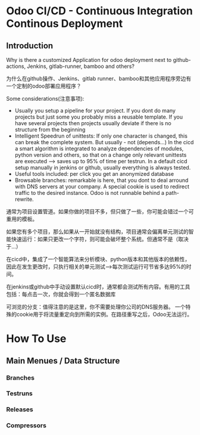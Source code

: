 # Odoo CI/CD - Continuous Integration Continous Deployment

## Introduction

Why is there a customized Application for odoo deployment next to github-actions,
Jenkins, gitlab-runner, bamboo and others?

为什么在github操作、Jenkins、gitlab runner、bamboo和其他应用程序旁边有一个定制的odoo部署应用程序？

Some considerations(注意事项):

* Usually you setup a pipeline for your project. If you dont do many projects but just some you probably miss a reusable template. If you have several projects then projects usually deviate if there is no structure from the beginning
* Intelligent Speedrun of unittests: If only one character is changed, this can break the complete system. But usually - not (depends...)
In the cicd a smart algorithm is integrated to analyze dependencies of modules, python version and others, so that on a change only relevant unittests are executed --> saves up to 95% of time per testrun. In a default cicd setup manually in jenkins or github, usually everything is always tested.
* Useful tools included: per click you get an anonymized database
* Browsable branches: remarkable is here, that you dont to deal arround with DNS servers at your company. 
A special cookie is used to redirect traffic to the desired instance. Odoo is not runnable behind a path-rewrite.

通常为项目设置管道。如果你做的项目不多，但只做了一些，你可能会错过一个可重用的模板。

如果您有多个项目，那么如果从一开始就没有结构，项目通常会偏离单元测试的智能快速运行：如果只更改一个字符，则可能会破坏整个系统。但通常不是（取决于…）

在cicd中，集成了一个智能算法来分析模块、python版本和其他版本的依赖性，因此在发生更改时，只执行相关的单元测试-->每次测试运行可节省多达95%的时间。

在jenkins或github中手动设置默认cicd时，通常都会测试所有内容。有用的工具包括：每点击一次，你就会得到一个匿名数据库

可浏览的分支：值得注意的是这里，你不需要处理你公司的DNS服务器。 一个特殊的cookie用于将流量重定向到所需的实例。在路径重写之后，Odoo无法运行。

# How To Use

## Main Menues / Data Structure

### Branches

### Testruns

### Releases

### Compressors
